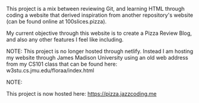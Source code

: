 This project is a mix between reviewing Git, and learning HTML through coding a website that derived inspiration from another repository's website (can be found online at 100slices.pizza).

My current objective through this website is to create a Pizza Review Blog, and also any other features I feel like including.

NOTE:
This project is no longer hosted through netlify. Instead I am hosting my website through James Madison University using an old web address from my CS101 class that can be found here: w3stu.cs.jmu.edu/floraa/index.html

NOTE:

This project is now hosted here: https://pizza.jazzcoding.me
